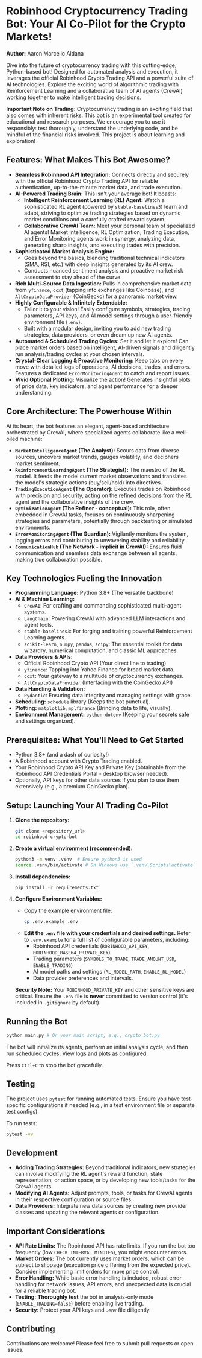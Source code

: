 # Robinhood Cryptocurrency Trading Bot: Your AI Co-Pilot for the Crypto Markets!

**Author:** Aaron Marcello Aldana

Dive into the future of cryptocurrency trading with this cutting-edge, Python-based bot! Designed for automated analysis and execution, it leverages the official Robinhood Crypto Trading API and a powerful suite of AI technologies. Explore the exciting world of algorithmic trading with Reinforcement Learning and a collaborative team of AI agents (CrewAI) working together to make intelligent trading decisions.

**Important Note on Trading:** Cryptocurrency trading is an exciting field that also comes with inherent risks. This bot is an experimental tool created for educational and research purposes. We encourage you to use it responsibly: test thoroughly, understand the underlying code, and be mindful of the financial risks involved. This project is about learning and exploration!

## Features: What Makes This Bot Awesome?

*   **Seamless Robinhood API Integration:** Connects directly and securely with the official Robinhood Crypto Trading API for reliable authentication, up-to-the-minute market data, and trade execution.
*   **AI-Powered Trading Brain:** This isn't your average bot! It boasts:
    *   **Intelligent Reinforcement Learning (RL) Agent:** Watch a sophisticated RL agent (powered by `stable-baselines3`) learn and adapt, striving to optimize trading strategies based on dynamic market conditions and a carefully crafted reward system.
    *   **Collaborative CrewAI Team:** Meet your personal team of specialized AI agents! Market Intelligence, RL Optimization, Trading Execution, and Error Monitoring agents work in synergy, analyzing data, generating sharp insights, and executing trades with precision.
*   **Sophisticated Market Analysis Engine:**
    *   Goes beyond the basics, blending traditional technical indicators (SMA, RSI, etc.) with deep insights generated by its AI crew.
    *   Conducts nuanced sentiment analysis and proactive market risk assessment to stay ahead of the curve.
*   **Rich Multi-Source Data Ingestion:** Pulls in comprehensive market data from `yfinance`, `ccxt` (tapping into exchanges like Coinbase), and `AltCryptoDataProvider` (CoinGecko) for a panoramic market view.
*   **Highly Configurable & Infinitely Extendable:**
    *   Tailor it to your vision! Easily configure symbols, strategies, trading parameters, API keys, and AI model settings through a user-friendly environment file (`.env`).
    *   Built with a modular design, inviting you to add new trading strategies, data providers, or even dream up new AI agents.
*   **Automated & Scheduled Trading Cycles:** Set it and let it explore! Can place market orders based on intelligent, AI-driven signals and diligently run analysis/trading cycles at your chosen intervals.
*   **Crystal-Clear Logging & Proactive Monitoring:** Keep tabs on every move with detailed logs of operations, AI decisions, trades, and errors. Features a dedicated `ErrorMonitoringAgent` to catch and report issues.
*   **Vivid Optional Plotting:** Visualize the action! Generates insightful plots of price data, key indicators, and agent performance for a deeper understanding.

## Core Architecture: The Powerhouse Within

At its heart, the bot features an elegant, agent-based architecture orchestrated by CrewAI, where specialized agents collaborate like a well-oiled machine:

*   **`MarketIntelligenceAgent` (The Analyst):** Scours data from diverse sources, uncovers market trends, gauges volatility, and deciphers market sentiment.
*   **`ReinforcementLearningAgent` (The Strategist):** The maestro of the RL model. It feeds the model current market observations and translates the model's strategic actions (buy/sell/hold) into directives.
*   **`TradingExecutionAgent` (The Operator):** Executes trades on Robinhood with precision and security, acting on the refined decisions from the RL agent and the collaborative insights of the crew.
*   **`OptimizationAgent` (The Refiner - conceptual):** This role, often embedded in CrewAI tasks, focuses on continuously sharpening strategies and parameters, potentially through backtesting or simulated environments.
*   **`ErrorMonitoringAgent` (The Guardian):** Vigilantly monitors the system, logging errors and contributing to unwavering stability and reliability.
*   **`CommunicationHub` (The Network - implicit in CrewAI):** Ensures fluid communication and seamless data exchange between all agents, making true collaboration possible.

## Key Technologies Fueling the Innovation

*   **Programming Language:** Python 3.8+ (The versatile backbone)
*   **AI & Machine Learning:**
    *   `CrewAI`: For crafting and commanding sophisticated multi-agent systems.
    *   `LangChain`: Powering CrewAI with advanced LLM interactions and agent tools.
    *   `stable-baselines3`: For forging and training powerful Reinforcement Learning agents.
    *   `scikit-learn`, `numpy`, `pandas`, `scipy`: The essential toolkit for data wizardry, numerical computation, and classic ML approaches.
*   **Data Providers & APIs:**
    *   Official Robinhood Crypto API (Your direct line to trading)
    *   `yfinance`: Tapping into Yahoo Finance for broad market data.
    *   `ccxt`: Your gateway to a multitude of cryptocurrency exchanges.
    *   `AltCryptoDataProvider` (Interfacing with the CoinGecko API)
*   **Data Handling & Validation:**
    *   `Pydantic`: Ensuring data integrity and managing settings with grace.
*   **Scheduling:** `schedule` library (Keeps the bot punctual).
*   **Plotting:** `matplotlib`, `mplfinance` (Bringing data to life, visually).
*   **Environment Management:** `python-dotenv` (Keeping your secrets safe and settings organized).

## Prerequisites: What You'll Need to Get Started

*   Python 3.8+ (and a dash of curiosity!)
*   A Robinhood account with Crypto Trading enabled.
*   Your Robinhood Crypto API Key and Private Key (obtainable from the Robinhood API Credentials Portal - desktop browser needed).
*   Optionally, API keys for other data sources if you plan to use them extensively (e.g., a premium CoinGecko plan).

## Setup: Launching Your AI Trading Co-Pilot

1.  **Clone the repository:**
    ```bash
    git clone <repository_url>
    cd robinhood-crypto-bot
    ```
2.  **Create a virtual environment (recommended):**
    ```bash
    python3 -m venv .venv  # Ensure python3 is used
    source .venv/bin/activate # On Windows use `.venv\Scripts\activate`
    ```
3.  **Install dependencies:**
    ```bash
    pip install -r requirements.txt
    ```
4.  **Configure Environment Variables:**
    *   Copy the example environment file:
        ```bash
        cp .env.example .env
        ```
    *   **Edit the `.env` file with your credentials and desired settings.** Refer to `.env.example` for a full list of configurable parameters, including:
        *   Robinhood API credentials (`ROBINHOOD_API_KEY`, `ROBINHOOD_BASE64_PRIVATE_KEY`)
        *   Trading parameters (`SYMBOLS_TO_TRADE`, `TRADE_AMOUNT_USD`, `ENABLE_TRADING`)
        *   AI model paths and settings (`RL_MODEL_PATH`, `ENABLE_RL_MODEL`)
        *   Data provider preferences and intervals.

    **Security Note:** Your `ROBINHOOD_PRIVATE_KEY` and other sensitive keys are critical. Ensure the `.env` file is **never** committed to version control (it's included in `.gitignore` by default).

## Running the Bot

```bash
python main.py # Or your main script, e.g., crypto_bot.py
```

The bot will initialize its agents, perform an initial analysis cycle, and then run scheduled cycles. View logs and plots as configured.

Press `Ctrl+C` to stop the bot gracefully.

## Testing

The project uses `pytest` for running automated tests. Ensure you have test-specific configurations if needed (e.g., in a test environment file or separate test configs).

To run tests:
```bash
pytest -vv
```

## Development

*   **Adding Trading Strategies:** Beyond traditional indicators, new strategies can involve modifying the RL agent's reward function, state representation, or action space, or by developing new tools/tasks for the CrewAI agents.
*   **Modifying AI Agents:** Adjust prompts, tools, or tasks for CrewAI agents in their respective configuration or source files.
*   **Data Providers:** Integrate new data sources by creating new provider classes and updating the relevant agents or configuration.

## Important Considerations

*   **API Rate Limits:** The Robinhood API has rate limits. If you run the bot too frequently (low `CHECK_INTERVAL_MINUTES`), you might encounter errors.
*   **Market Orders:** The bot currently uses market orders, which can be subject to slippage (execution price differing from the expected price). Consider implementing limit orders for more price control.
*   **Error Handling:** While basic error handling is included, robust error handling for network issues, API errors, and unexpected data is crucial for a reliable trading bot.
*   **Testing:** **Thoroughly test** the bot in analysis-only mode (`ENABLE_TRADING=false`) before enabling live trading.
*   **Security:** Protect your API keys and `.env` file diligently.

## Contributing

Contributions are welcome! Please feel free to submit pull requests or open issues.
